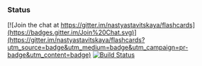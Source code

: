 ### Status

[![Join the chat at https://gitter.im/nastyastavitskaya/flashcards](https://badges.gitter.im/Join%20Chat.svg)](https://gitter.im/nastyastavitskaya/flashcards?utm_source=badge&utm_medium=badge&utm_campaign=pr-badge&utm_content=badge)
[![Build Status](https://travis-ci.org/nastyastavitskaya/flashcards.png)](https://travis-ci.org/nastyastavitskaya/flashcards)